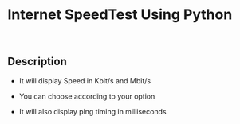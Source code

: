 # Internet SpeedTest Using Python

<br>

## Description

* It will display Speed in Kbit/s and Mbit/s

* You can choose according to your option

* It will also display ping timing in milliseconds

<br>
